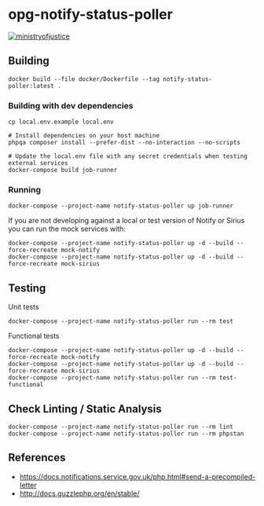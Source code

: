 # opg-notify-status-poller

[![ministryofjustice](https://circleci.com/gh/ministryofjustice/opg-notify-status-poller.svg?style=svg)](https://github.com/ministryofjustice/opg-notify-status-poller)

## Building

    docker build --file docker/Dockerfile --tag notify-status-poller:latest .

### Building with dev dependencies

    cp local.env.example local.env
    
    # Install dependencies on your host machine
    phpqa composer install --prefer-dist --no-interaction --no-scripts
    
    # Update the local.env file with any secret credentials when testing external services
    docker-compose build job-runner

### Running

    docker-compose --project-name notify-status-poller up job-runner
    
If you are not developing against a local or test version of Notify or Sirius you can run the mock services with:

    docker-compose --project-name notify-status-poller up -d --build --force-recreate mock-notify
    docker-compose --project-name notify-status-poller up -d --build --force-recreate mock-sirius

## Testing

Unit tests

    docker-compose --project-name notify-status-poller run --rm test

Functional tests
    
    docker-compose --project-name notify-status-poller up -d --build --force-recreate mock-notify
    docker-compose --project-name notify-status-poller up -d --build --force-recreate mock-sirius
    docker-compose --project-name notify-status-poller run --rm test-functional
    
## Check Linting / Static Analysis

    docker-compose --project-name notify-status-poller run --rm lint
    docker-compose --project-name notify-status-poller run --rm phpstan
   
## References

- https://docs.notifications.service.gov.uk/php.html#send-a-precompiled-letter
- http://docs.guzzlephp.org/en/stable/
